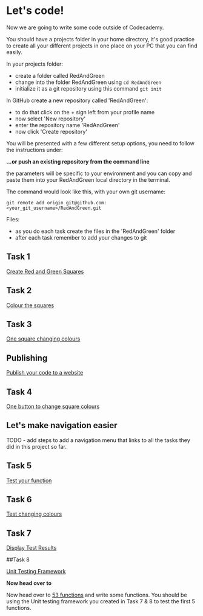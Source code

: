 # Let's code!

Now we are going to write some code outside of Codecademy.

You should have a projects folder in your home directory, it's good practice to create all your different projects in one place on your PC that you can find easily.

In your projects folder:

* create a folder called RedAndGreen
* change into the folder RedAndGreen using `cd RedAndGreen`
* initialize it as a git repository using this command `git init`

In GitHub create a new repository called 'RedAndGreen':

* to do that click on the + sign left from your profile name
* now select 'New repository'
* enter the repository name 'RedAndGreen'
* now click 'Create repository'

You will be presented with a few different setup options, you need to follow the instructions under:

  **...or push an existing repository from the command line**

the parameters will be specific to your environment and you can copy and paste them into your RedAndGreen local directory in the terminal.  

The command would look like this, with your own git username:

```
git remote add origin git@github.com:<your_git_username>/RedAndGreen.git
```

Files:

* as you do each task create the files in the 'RedAndGreen' folder
* after each task remember to add your changes to git

## Task 1

[Create Red and Green Squares](t1-create-red-and-green-squares.md)

## Task 2

[Colour the squares](t2-colour-the-squares.md)

## Task 3

[One square changing colours](t3-one-square-changing-colours.md)

## Publishing

[Publish your code to a website](publish-your-code-to-a-website.md)

## Task 4

[One button to change square colours](t4-one-button-to-change-square-colours.md)

## Let's make navigation easier

TODO - add steps to add a navigation menu that links to all the tasks they did in this project so far.

## Task 5

[Test your function](t5-test-your-function.md)

## Task 6

[Test changing colours](t6-test-changing-colours.md)

## Task 7

[Display Test Results](t7-display-test-results.md)

##Task 8

[Unit Testing Framework](t8-unit-testing-framework.md)

**Now head over to**

Now head over to [53 functions](https://github.com/codex-academy/53functions/blob/master/README.md) and write some functions. You should be using the Unit testing framework you created in Task 7 & 8 to test the first 5 functions.
